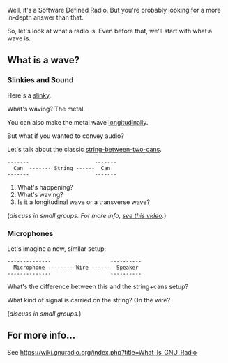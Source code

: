 Well, it's a Software Defined Radio. But you're probably looking for a more in-depth answer than that.

So, let's look at what a radio is. Even before that, we'll start with what a wave is.

## What is a wave?

### Slinkies and Sound

Here's a [slinky](https://www.youtube.com/watch?v=g8GcMn7K0u4?t=11).

What's waving? The metal.

You can also make the metal wave [longitudinally](https://www.youtube.com/watch?v=fMJrtheQfZw).

But what if you wanted to convey audio?

Let's talk about the classic [string-between-two-cans](https://duckduckgo.com/?q=string+between+two+cans&t=h_&iar=images&iax=images&ia=images).

```
-------                     -------
  Can  ------- String ------  Can  
-------                     -------
```

1. What's happening?
2. What's waving?
3. Is it a longitudinal wave or a transverse wave?

(_discuss in small groups. For more info, [see this video](https://www.khanacademy.org/science/physics/mechanical-waves-and-sound/sound-topic/v/sound-properties-amplitude-period-frequency-wavelength)._)

### Microphones

Let's imagine a new, similar setup:

```
--------------                   ----------
  Microphone -------- Wire ------  Speaker
--------------                   ----------
```

What's the difference between this and the string+cans setup?

What kind of signal is carried on the string? On the wire?

(_discuss in small groups._)

## For more info...

See https://wiki.gnuradio.org/index.php?title=What_Is_GNU_Radio
